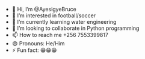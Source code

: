 - 👋 Hi, I’m @AyesigyeBruce
- 👀 I’m interested in football/soccer 
- 🌱 I’m currently learning water engineering 
- 💞️ I’m looking to collaborate in Python programming 
- 📫 How to reach me +256 7553399817
- 😄 Pronouns: He/Him
- ⚡ Fun fact: 😁😁😁

<!---
AyesigyeBruce/AyesigyeBruce is a ✨ special ✨ repository because its `README.md` (this file) appears on your GitHub profile.
You can click the Preview link to take a look at your changes.
--->

